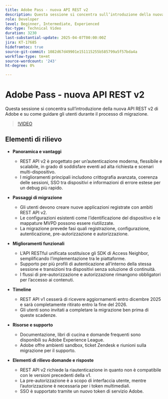 ```yaml
---
title: Adobe Pass - nuova API REST v2
description: Questa sessione si concentra sull’introduzione della nuova API REST v2 di Adobe e su come guidare gli utenti durante il processo di migrazione.
role: Developer
level: Beginner, Intermediate, Experienced
doc-type: Technical Video
duration: 3230
last-substantial-update: 2025-04-07T00:00:00Z
jira: KT-17685
hidefromtoc: true
source-git-commit: 1082d67d49901e151115255b585799a5f57bda4a
workflow-type: tm+mt
source-wordcount: '243'
ht-degree: 0%

---
```



# Adobe Pass - nuova API REST v2

Questa sessione si concentra sull’introduzione della nuova API REST v2 di Adobe e su come guidare gli utenti durante il processo di migrazione.

>[!VIDEO](https://video.tv.adobe.com/v/3457461/?learn=on&enablevpops)

## Elementi di rilievo

* **Panoramica e vantaggi**

   * REST API v2 è progettato per un’autenticazione moderna, flessibile e scalabile, in grado di soddisfare eventi ad alta richiesta e scenari multi-dispositivo.
   * I miglioramenti principali includono crittografia avanzata, coerenza delle sessioni, SSO tra dispositivi e informazioni di errore estese per un debug più rapido.

* **Passaggi di migrazione**

   * Gli utenti devono creare nuove applicazioni registrate con ambiti REST API v2.
   * Le configurazioni esistenti come l’identificazione del dispositivo e le mappature MVPD possono essere riutilizzate.
   * La migrazione prevede fasi quali registrazione, configurazione, autenticazione, pre-autorizzazione e autorizzazione.

* **Miglioramenti funzionali**

   * L’API RESTful unificata sostituisce gli SDK di Access Neighbor, semplificando l’implementazione tra le piattaforme.
   * Supporto per più profili di autenticazione all’interno della stessa sessione e transizioni tra dispositivi senza soluzione di continuità.
   * I flussi di pre-autorizzazione e autorizzazione rimangono obbligatori per l’accesso ai contenuti.

* **Timeline**

   * REST API v1 cesserà di ricevere aggiornamenti entro dicembre 2025 e sarà completamente ritirato entro la fine del 2026.
   * Gli utenti sono invitati a completare la migrazione ben prima di queste scadenze.

* **Risorse e supporto**

   * Documentazione, libri di cucina e domande frequenti sono disponibili su Adobe Experience League.
   * Adobe offre ambienti sandbox, ticket Zendesk e riunioni sulla migrazione per il supporto.

* **Elementi di rilievo domande e risposte**

   * REST API v2 richiede la riautenticazione in quanto non è compatibile con le versioni precedenti della v1.
   * La pre-autorizzazione è a scopo di interfaccia utente, mentre l’autorizzazione è necessaria per i token multimediali.
   * SSO è supportato tramite un nuovo token di servizio Adobe.

